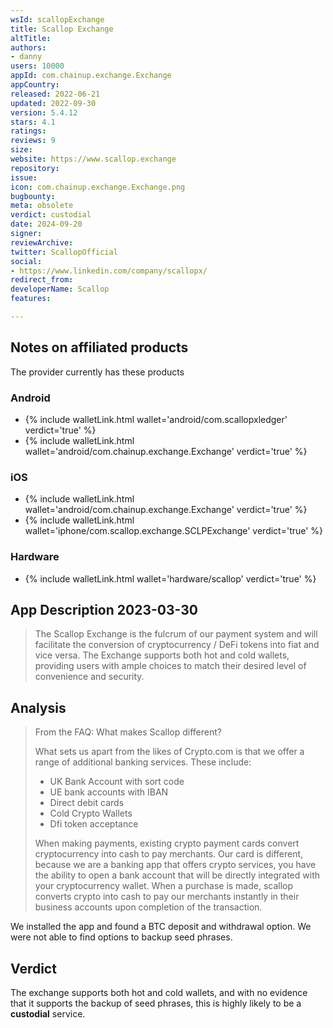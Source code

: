 ```yaml
---
wsId: scallopExchange
title: Scallop Exchange
altTitle: 
authors:
- danny
users: 10000
appId: com.chainup.exchange.Exchange
appCountry: 
released: 2022-06-21
updated: 2022-09-30
version: 5.4.12
stars: 4.1
ratings: 
reviews: 9
size: 
website: https://www.scallop.exchange
repository: 
issue: 
icon: com.chainup.exchange.Exchange.png
bugbounty: 
meta: obsolete
verdict: custodial
date: 2024-09-20
signer: 
reviewArchive: 
twitter: ScallopOfficial
social:
- https://www.linkedin.com/company/scallopx/
redirect_from: 
developerName: Scallop
features: 

---
```


## Notes on affiliated products 

The provider currently has these products

### Android

- {% include walletLink.html wallet='android/com.scallopxledger' verdict='true' %}
- {% include walletLink.html wallet='android/com.chainup.exchange.Exchange' verdict='true' %}

### iOS

- {% include walletLink.html wallet='android/com.chainup.exchange.Exchange' verdict='true' %}
- {% include walletLink.html wallet='iphone/com.scallop.exchange.SCLPExchange' verdict='true' %}

### Hardware 

- {% include walletLink.html wallet='hardware/scallop' verdict='true' %}

## App Description 2023-03-30

> The Scallop Exchange is the fulcrum of our payment system and will facilitate the conversion of cryptocurrency / DeFi tokens into fiat and vice versa. The Exchange supports both hot and cold wallets, providing users with ample choices to match their desired level of convenience and security. 

## Analysis 

> From the FAQ: What makes Scallop different? 
>
> What sets us apart from the likes of Crypto.com is that we offer a range of additional banking services. These include:
>
> - UK Bank Account with sort code 
> - UE bank accounts with IBAN 
> - Direct debit cards
> - Cold Crypto Wallets 
> - Dfi token acceptance 
>
> When making payments, existing crypto payment cards convert cryptocurrency into cash to pay merchants. Our card is different, because we are a banking app that offers crypto services, you have the ability to open a bank account that will be directly integrated with your cryptocurrency wallet. When a purchase is made, scallop converts crypto into cash to pay our merchants instantly in their business accounts upon completion of the transaction.

We installed the app and found a BTC deposit and withdrawal option. We were not able to find options to backup seed phrases. 

## Verdict 

The exchange supports both hot and cold wallets, and with no evidence that it supports the backup of seed phrases, this is highly likely to be a **custodial** service.

